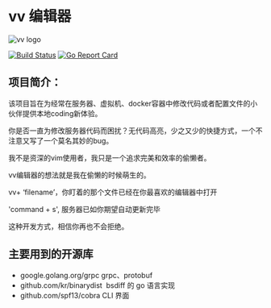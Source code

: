 # vv 编辑器
![vv logo](https://raw.githubusercontent.com/wangkechun/vv/master/doc/icon.png)

[![Build Status](https://travis-ci.org/wangkechun/vv.svg?branch=master)](https://travis-ci.org/wangkechun/vv)
[![Go Report Card](https://goreportcard.com/badge/github.com/wangkechun/vv)](https://goreportcard.com/report/github.com/wangkechun/vv)

## 项目简介：

该项目旨在为经常在服务器、虚拟机、docker容器中修改代码或者配置文件的小伙伴提供本地coding新体验。

你是否一直为修改服务器代码而困扰？无代码高亮，少之又少的快捷方式，一个不注意又写了一个莫名其妙的bug。

我不是资深的vim使用者，我只是一个追求完美和效率的偷懒者。

vv编辑器的想法就是我在偷懒的时候萌生的。

vv+ ‘filename’，你盯着的那个文件已经在你最喜欢的编辑器中打开

'command + s', 服务器已如你期望自动更新完毕

这种开发方式，相信你再也不会拒绝。

## 主要用到的开源库

- google.golang.org/grpc grpc、protobuf
- github.com/kr/binarydist  bsdiff 的 go 语言实现
- github.com/spf13/cobra CLI 界面
